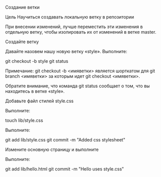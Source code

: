 

Создание ветки

Цель
Научиться создавать локальную ветку в репозитории

При внесении изменений, лучше переместить эти изменения в отдельную ветку, чтобы изолировать их от изменений в ветке master.

Создайте ветку

Давайте назовем нашу новую ветку «style».
Выполните:

git checkout -b style
git status

Примечание: git checkout -b <имяветки> является шорткатом для git branch <имяветки> за которым идет git checkout <имяветки>.

Обратите внимание, что команда git status сообщает о том, что вы находитесь в ветке «style».

Добавьте файл стилей style.css

Выполните:

touch lib/style.css

Выполните:

git add lib/style.css
git commit -m "Added css stylesheet"


Измените основную страницу и выполните

Выполните:

git add lib/hello.html
git commit -m "Hello uses style.css"